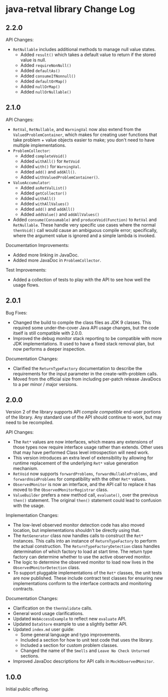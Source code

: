 # java-retval library Change Log

## 2.2.0

API Changes:

* `RetNullable` includes additional methods to manage null value states.
  * Added `result()` which takes a default value to return if the stored value is null.
  * Added `requireNonNull()`
  * Added `defaultAs()`
  * Added `consumeIfNonnull()`
  * Added `defaultOrMap()`
  * Added `nullOrMap()`
  * Added `nullOrNullable()`


## 2.1.0

API Changes:

* `RetVal`, `RetNullable`, and `WarningVal` now also extend from the `ValuedProblemContainer`, which makes for creating user functions that take problem + value objects easier to make; you don't need to have multiple implementations.
* `ProblemCollector`:
  * Added `completeVoid()`
  * Added `withAll()` for `RetVoid`
  * Added `with()` for `WarningVal`.
  * Added `add()` and `addAll()`.
  * Added `withValuedProblemContainer()`.
* `ValueAccumulator`:
  * Added `asRetValList()`
  * Added `getCollector()`
  * Added `withAll()`
  * Added `withAllValues()`
  * Added `add()` and `addAll()`
  * Added `addValue()` and `addAllValues()`
* Added `consume(Consumable)` and `produceVoid(Function)` to `RetVal` and `RetNullable`.  These handle very specific use cases where the normal `thenVoid()` call would cause an ambiguous compile error; specifically, where the argument value is ignored and a simple lambda is invoked.


Documentation Improvements:

* Added more linking in JavaDoc.
* Added more JavaDoc in `ProblemCollector`.


Test Improvements:

* Added a collection of tests to play with the API to see how well the usage flows.


## 2.0.1

Bug Fixes:

* Changed the build to compile the class files as JDK 9 classes.  This required some under-the-cover Java API usage changes, but the code itself is still compatible with 2.0.0.
* Improved the debug monitor stack reporting to be compatible with more JDK implementations.  It used to have a fixed stack removal plan, but now performs a deeper inspection.


Documentation Changes:

* Clarified the `ReturnTypeFactory` documentation to describe the requirements for the input parameter in the create-with-problem calls.
* Moved from the official size from including per-patch release JavaDocs to a per minor / major versions.



## 2.0.0

Version 2 of the library supports API *compile compatible* end-user portions of the library.  Any standard use of the API should continue to work, but may need to be recompiled.


API Changes:

* The `Ret*` values are now interfaces, which means any extensions of those types now require interface usage rather than extends.  Other uses that may have performed Class level introspection will need work.
* This version introduces an extra level of extensibility by allowing for runtime replacement of the underlying `Ret*` value generation mechanism. 
* `RetVoid` now supports `forwardProblems`, `forwardNullableProblems`, and `forwardVoidProblems` for compatibility with the other `Ret*` values.
* `ObservedMonitor` is now an interface, and the API call to replace it has moved to the `ObservedMonitorRegistrar` class.
* `ValueBuilder` prefers a new method call, `evaluate()`, over the previous `then()` statement.  The original `then()` statement could lead to confusion with the usage.


Implementation Changes:

* The low-level observed monitor detection code has also moved location, but implementations shouldn't be directly using that.
* The `RetGenerator` class now handles calls to construct the `Ret*` instances.  This calls into an instance of `ReturnTypeFactory` to perform the actual construction.  The `ReturnTypeFactoryDetection` class handles determination of which factory to load at start time.  The return type factory can determine whether to use the active observed monitor.
* The logic to determine the observed monitor to load now lives in the `ObservedMonitorDetection` class.
* To support pluggable implementations of the `Ret*` classes, the unit tests are now published.  These include contract test classes for ensuring new implementations conform to the interface contracts and monitoring contracts.


Documentation Changes:

* Clarification on the `thenValidate` calls.
* General word usage clarifications.
* Updated `WebAccessExample` to reflect new `evaluate` API.
* Updated `DataStore` example to use a slightly better API.
* Updated `index.md` user guide:
  * Some general language and typo improvements.
  * Included a section for how to unit test code that uses the library.
  * Included a section for custom problem classes.
  * Changed the name of the `Smells` and `Leave No Check Unturned` sections.
* Improved JavaDoc descriptions for API calls in `MockObservedMonitor`.


## 1.0.0

Initial public offering.
